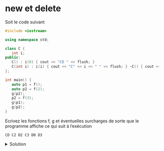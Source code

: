 # new et delete

Soit le code suivant

~~~cpp
#include <iostream>

using namespace std;

class C {
   int i;
public:
   C() : i(0) { cout << "CD " << flush; }
   C(int i) : i(i) { cout << "C" << i << " " << flush; } ~C() { cout << "D" << i << " " << flush; }
};

int main() {
   auto p1 = f();
   auto p2 = f(2);
   g(p2);
   p2 = f(3);
   g(p1);
   g(p2);
}
~~~

Ecrivez les fonctions f, g et éventuelles surcharges de sorte que le programme affiche ce qui suit à l’exécution

~~~text
CD C2 D2 C3 D0 D3
~~~


<details>
<summary>Solution</summary>

~~~cpp
C* f() { return new C(); }

C* f(int i) { return new C(i); }

void g(C* p) { delete p; }
~~~

</details>